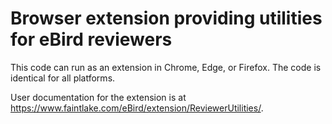 # Browser extension providing utilities for eBird reviewers

This code can run as an extension in Chrome, Edge, or Firefox.
The code is identical for all platforms.

User documentation for the extension is at https://www.faintlake.com/eBird/extension/ReviewerUtilities/.


